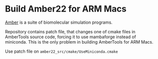 # Build Amber22 for ARM Macs

[Amber](https://ambermd.org/index.php) is a suite of biomolecular simulation programs.

Repository contains patch file, that changes one of cmake files in AmberTools source code, forcing it to use mambaforge instead of miniconda. This is the only problem in building AmberTools for ARM Macs.

Use patch file on `amber22_src/cmake/UseMiniconda.cmake`
